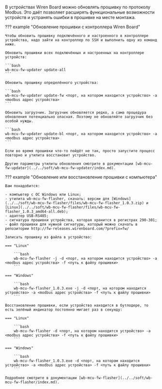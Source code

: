 В устройствах Wiren Board можно обновлять прошивку по протоколу Modbus. Это даёт позволяет расширять функциональные возможности устройств и устранять ошибки в прошивке на месте монтажа.

??? example "Обновление прошивки с контроллера Wiren Board"

    Чтобы обновить прошивку подключённого и настроенного в контроллере устройства, надо зайти на контроллер по SSH и выполнить одну из команд ниже.

    Обновить прошивки всех подключённых и настроенных на контроллере устройств:

    ```bash
    wb-mcu-fw-updater update-all
    ```

    Обновить прошивку определённого устройства:

    ```bash
    wb-mcu-fw-updater update-fw <порт, на котором находится устройство> -a <modbus адрес устройства>
    ```

    Обновить загрузчик. Загрузчик обновляется редко, а сама процедура обновления потенциально опасная. Поэтому не обновляйте загрузчик без особой нужды.

    ```bash
    wb-mcu-fw-updater update-bl <порт, на котором находится устройство> -a <modbus адрес устройства>
    ```

    Если во время прошивки что-то пойдёт не так, просто запустите процесс повторно и утилита восстановит устройство.

    Другие параметры утилиты обновления смотрите в документации [wb-mcu-fw-updater](../../soft/wb-mcu-fw-updater/index.md).

??? example "Обновление или восстановление прошивки с компьютера"

    Вам понадобится:

    - компьютер с ОС Windows или Linux;
    - утилита wb-mcu-fw-flasher, скачать: версии для [Windows](../../soft/wb-mcu-fw-flasher/files/wb-mcu-fw-flasher_1.0.3.zip) и [Linux](../../soft/wb-mcu-fw-flasher/files/wb-mcu-fw-flasher_1.0.3_amd64-all.deb);
    - адаптер USB-RS485;
    - сигнатура прошивки устройства, которая хранится в регистрах 290-301;
    - файл прошивки для нужной сигнатуры, который можно скачать в репозитории http://fw-releases.wirenboard.com/?prefix=fw/

    Записать прошивку из файла в устройство:

    === "Linux"

        ```bash
        wb-mcu-fw-flasher -j -d <порт, на котором находится устройство> -a <modbus адрес устройства> -f <путь к файлу прошивки>
        ```

    === "Windows"

        ```bash
        wb-mcu-fw-flasher_1.0.3.exe -j -d <порт, на котором находится устройство> -a <modbus адрес устройства> -f <путь к файлу прошивки>
        ```

    Восстановление прошивки, если устройство находится в бутлодере, то есть зелёный индикатор постоянно мигает раз в секунду:

    === "Linux"

        ```bash
        wb-mcu-fw-flasher -d <порт, на котором находится устройство> -a <modbus адрес устройства> -f <путь к файлу прошивки>
        ```

    === "Windows"

        ```bash
        wb-mcu-fw-flasher_1.0.3.exe -d <порт, на котором находится устройство> -a <modbus адрес устройства> -f <путь к файлу прошивки>
        ```

    Подробнее смотрите в документации [wb-mcu-fw-flasher](../../soft/wb-mcu-fw-flasher/index.md).

